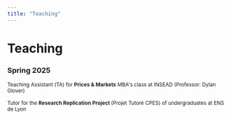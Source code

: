 ```yaml
---
title: "Teaching"
---
```


# Teaching 

### Spring 2025

<small> Teaching Assistant (TA) for <strong style="color:#211e29;">Prices & Markets</strong> MBA's class at INSEAD (Professor: Dylan Glover) </small>

<small> Tutor for the <strong style="color:#211e29;"> Research Replication Project </strong> (Projet Tutoré CPES) of undergraduates at ENS de Lyon </small>
